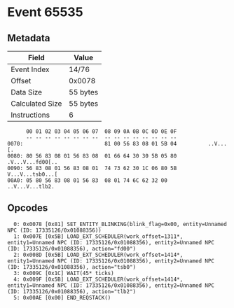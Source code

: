 # Event 65535

## Metadata

| Field           | Value    |
|-----------------|----------|
| Event Index     | 14/76    |
| Offset          | 0x0078   |
| Data Size       | 55 bytes |
| Calculated Size | 55 bytes |
| Instructions    | 6        |

```
      00 01 02 03 04 05 06 07  08 09 0A 0B 0C 0D 0E 0F
      -- -- -- -- -- -- -- --  -- -- -- -- -- -- -- --
0070:                          81 00 56 83 08 01 5B 04          ..V...[.
0080: 80 56 83 08 01 56 83 08  01 66 64 30 30 5B 05 80  .V...V...fd00[..
0090: 56 83 08 01 56 83 08 01  74 73 62 30 1C 06 80 5B  V...V...tsb0...[
00A0: 05 80 56 83 08 01 56 83  08 01 74 6C 62 32 00     ..V...V...tlb2. 
```

## Opcodes

```
  0: 0x0078 [0x81] SET_ENTITY_BLINKING(blink_flag=0x00, entity=Unnamed NPC (ID: 17335126/0x01088356))
  1: 0x007E [0x5B] LOAD_EXT_SCHEDULER(work_offset=1311*, entity1=Unnamed NPC (ID: 17335126/0x01088356), entity2=Unnamed NPC (ID: 17335126/0x01088356), action="fd00")
  2: 0x008D [0x5B] LOAD_EXT_SCHEDULER(work_offset=1414*, entity1=Unnamed NPC (ID: 17335126/0x01088356), entity2=Unnamed NPC (ID: 17335126/0x01088356), action="tsb0")
  3: 0x009C [0x1C] WAIT(45* ticks)
  4: 0x009F [0x5B] LOAD_EXT_SCHEDULER(work_offset=1414*, entity1=Unnamed NPC (ID: 17335126/0x01088356), entity2=Unnamed NPC (ID: 17335126/0x01088356), action="tlb2")
  5: 0x00AE [0x00] END_REQSTACK()
```
